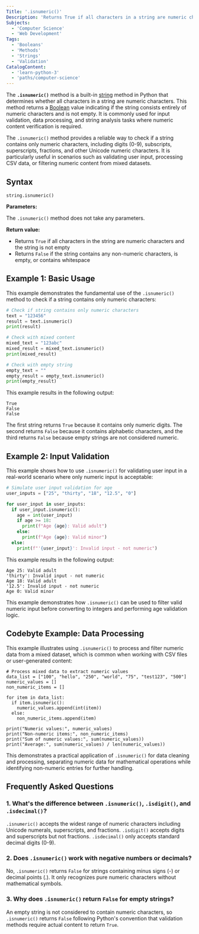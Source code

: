 ```yaml
---
Title: '.isnumeric()'
Description: 'Returns True if all characters in a string are numeric characters.'
Subjects:
  - 'Computer Science'
  - 'Web Development'
Tags:
  - 'Booleans'
  - 'Methods'
  - 'Strings'
  - 'Validation'
CatalogContent:
  - 'learn-python-3'
  - 'paths/computer-science'
---
```


The **`.isnumeric()`** method is a built-in [string](https://www.codecademy.com/resources/docs/python/strings) method in Python that determines whether all characters in a string are numeric characters. This method returns a [Boolean](https://www.codecademy.com/resources/docs/general/data-types/boolean) value indicating if the string consists entirely of numeric characters and is not empty. It is commonly used for input validation, data processing, and string analysis tasks where numeric content verification is required.

The `.isnumeric()` method provides a reliable way to check if a string contains only numeric characters, including digits (0-9), subscripts, superscripts, fractions, and other Unicode numeric characters. It is particularly useful in scenarios such as validating user input, processing CSV data, or filtering numeric content from mixed datasets.

## Syntax

```pseudo
string.isnumeric()
```

**Parameters:**

The `.isnumeric()` method does not take any parameters.

**Return value:**

- Returns `True` if all characters in the string are numeric characters and the string is not empty
- Returns `False` if the string contains any non-numeric characters, is empty, or contains whitespace

## Example 1: Basic Usage

This example demonstrates the fundamental use of the `.isnumeric()` method to check if a string contains only numeric characters:

```py
# Check if string contains only numeric characters
text = "123456"
result = text.isnumeric()
print(result)

# Check with mixed content
mixed_text = "123abc"
mixed_result = mixed_text.isnumeric()
print(mixed_result)

# Check with empty string
empty_text = ""
empty_result = empty_text.isnumeric()
print(empty_result)
```

This example results in the following output:

```shell
True
False
False
```

The first string returns `True` because it contains only numeric digits. The second returns `False` because it contains alphabetic characters, and the third returns `False` because empty strings are not considered numeric.

## Example 2: Input Validation

This example shows how to use `.isnumeric()` for validating user input in a real-world scenario where only numeric input is acceptable:

```py
# Simulate user input validation for age
user_inputs = ["25", "thirty", "18", "12.5", "0"]

for user_input in user_inputs:
  if user_input.isnumeric():
    age = int(user_input)
    if age >= 18:
      print(f"Age {age}: Valid adult")
    else:
      print(f"Age {age}: Valid minor")
  else:
    print(f"'{user_input}': Invalid input - not numeric")
```

This example results in the following output:

```shell
Age 25: Valid adult
'thirty': Invalid input - not numeric
Age 18: Valid adult
'12.5': Invalid input - not numeric
Age 0: Valid minor
```

This example demonstrates how `.isnumeric()` can be used to filter valid numeric input before converting to integers and performing age validation logic.

## Codebyte Example: Data Processing

This example illustrates using `.isnumeric()` to process and filter numeric data from a mixed dataset, which is common when working with CSV files or user-generated content:

```codebyte/python
# Process mixed data to extract numeric values
data_list = ["100", "hello", "250", "world", "75", "test123", "500"]
numeric_values = []
non_numeric_items = []

for item in data_list:
  if item.isnumeric():
    numeric_values.append(int(item))
  else:
    non_numeric_items.append(item)

print("Numeric values:", numeric_values)
print("Non-numeric items:", non_numeric_items)
print("Sum of numeric values:", sum(numeric_values))
print("Average:", sum(numeric_values) / len(numeric_values))
```

This demonstrates a practical application of `.isnumeric()` for data cleaning and processing, separating numeric data for mathematical operations while identifying non-numeric entries for further handling.

## Frequently Asked Questions

### 1. What's the difference between `.isnumeric()`, `.isdigit()`, and `.isdecimal()`?

`.isnumeric()` accepts the widest range of numeric characters including Unicode numerals, superscripts, and fractions. `.isdigit()` accepts digits and superscripts but not fractions. `.isdecimal()` only accepts standard decimal digits (0-9).

### 2. Does `.isnumeric()` work with negative numbers or decimals?

No, `.isnumeric()` returns `False` for strings containing minus signs (-) or decimal points (.). It only recognizes pure numeric characters without mathematical symbols.

### 3. Why does `.isnumeric()` return `False` for empty strings?

An empty string is not considered to contain numeric characters, so `.isnumeric()` returns `False` following Python's convention that validation methods require actual content to return `True`.
